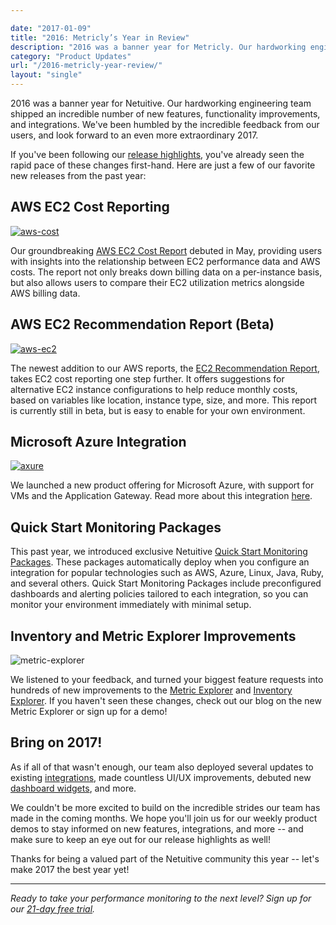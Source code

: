 ```yaml
---

date: "2017-01-09"
title: "2016: Metricly’s Year in Review"
description: "2016 was a banner year for Metricly. Our hardworking engineering team shipped an incredible number of features, improvements, and integrations."
category: "Product Updates"
url: "/2016-metricly-year-review/"
layout: "single"
---
```


2016 was a banner year for Netuitive. Our hardworking engineering team shipped an incredible number of new features, functionality improvements, and integrations. We've been humbled by the incredible feedback from our users, and look forward to an even more extraordinary 2017.

If you've been following our [release highlights](/category/release-highlights), you've already seen the rapid pace of these changes first-hand. Here are just a few of our favorite new releases from the past year:

AWS EC2 Cost Reporting
----------------------

[![aws-cost](/wp-content/uploads/2017/07/AWS-Cost.png)](/wp-content/uploads/2017/07/AWS-Cost.png)

Our groundbreaking [AWS EC2 Cost Report](/demystify-your-ec2-cost-analysis) debuted in May, providing users with insights into the relationship between EC2 performance data and AWS costs. The report not only breaks down billing data on a per-instance basis, but also allows users to compare their EC2 utilization metrics alongside AWS billing data.

AWS EC2 Recommendation Report (Beta)
------------------------------------

[![aws-ec2](/wp-content/uploads/2017/07/AWS-EC2.jpg)](/wp-content/uploads/2017/07/AWS-EC2.jpg)

The newest addition to our AWS reports, the [EC2 Recommendation Report](/ec2-cost-analysis-recommendations), takes EC2 cost reporting one step further. It offers suggestions for alternative EC2 instance configurations to help reduce monthly costs, based on variables like location, instance type, size, and more. This report is currently still in beta, but is easy to enable for your own environment.

Microsoft Azure Integration
---------------------------

[![axure](/wp-content/uploads/2017/07/Axure.png)](/wp-content/uploads/2017/07/Axure.png)

We launched a new product offering for Microsoft Azure, with support for VMs and the Application Gateway. Read more about this integration [here](/introducing-microsoft-azure-integration).

Quick Start Monitoring Packages
-------------------------------

This past year, we introduced exclusive Netuitive [Quick Start Monitoring Packages](/aws-monitoring-best-practices-using-pre-configured-dashboards). These packages automatically deploy when you configure an integration for popular technologies such as AWS, Azure, Linux, Java, Ruby, and several others. Quick Start Monitoring Packages include preconfigured dashboards and alerting policies tailored to each integration, so you can monitor your environment immediately with minimal setup.

Inventory and Metric Explorer Improvements
------------------------------------------

![metric-explorer](/wp-content/uploads/2017/07/Metric-Explorer-1024x535.png)

We listened to your feedback, and turned your biggest feature requests into hundreds of new improvements to the [Metric Explorer](/feature-highlight-metric-explorer) and [Inventory Explorer](https://help.app.netuitive.com/Content/Inventory/inventory_explorer.htm). If you haven't seen these changes, check out our blog on the new Metric Explorer or sign up for a demo!

Bring on 2017!
--------------

As if all of that wasn't enough, our team also deployed several updates to existing [integrations](/integrations), made countless UI/UX improvements, debuted new [dashboard widgets](https://help.netuitive.com/Content/Dashboards/Widgets/widget_library.htm), and more.

We couldn't be more excited to build on the incredible strides our team has made in the coming months. We hope you'll join us for our weekly product demos to stay informed on new features, integrations, and more -- and make sure to keep an eye out for our release highlights as well!

Thanks for being a valued part of the Netuitive community this year -- let's make 2017 the best year yet!

* * * * *

*Ready to take your performance monitoring to the next level? Sign up for our [21-day free trial](/signup).*
